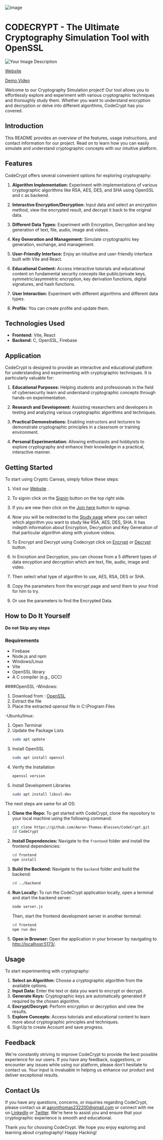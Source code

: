 ![image](https://github.com/Aaron-Thomas-Blessen/CodeCrypt/assets/85331681/034a5416-2fe8-42b6-b3b1-c7391071d1de)
# CODECRYPT - The Ultimate Cryptography Simulation Tool with OpenSSL

![Your Image Description](https://drive.google.com/uc?id=1AaUX_aB_QV9QRvU1AmK5MdY_JN6qU-ST)

[Website](https://codecrypt-b591f.web.app/) 

[Demo Video]()

Welcome to our Cryptography Simulation project! Our tool allows you to effortlessly explore and experiment with various cryptographic techniques and thoroughly study them. Whether you want to understand encryption and decryption or delve into different algorithms, CodeCrypt has you covered.

## Introduction

This README provides an overview of the features, usage instructions, and contact information for our project. Read on to learn how you can easily simulate and understand cryptographic concepts with our intuitive platform.

## Features

CodeCrypt offers several convenient options for exploring cryptography:

1. **Algorithm Implementation:** Experiment with implementations of various cryptographic algorithms like RSA, AES, DES, and SHA using OpenSSL and c as backend.

2. **Interactive Encryption/Decryption:** Input data and select an encryption method, view the encrypted result, and decrypt it back to the original data.

3. **Different Data Types:** Experiment with Encryption, Decryption and key generation of text, file, audio, image and videos.
   
4. **Key Generation and Management:** Simulate cryptographic key generation, exchange, and management.
   
5. **User-Friendly Interface:** Enjoy an intuitive and user-friendly interface built with Vite and React.
   
6. **Educational Content:** Access interactive tutorials and educational content on fundamental security concepts like public/private keys, symmetric/asymmetric encryption, key derivation functions, digital signatures, and hash functions.

7. **User Interaction:** Experiment with different algorithms and different data types.

8. **Profile:** You can create profile and update them.


## Technologies Used

- **Frontend:** Vite, React
- **Backend:** C, OpenSSL, Firebase


## Application

CodeCrypt is designed to provide an interactive and educational platform for understanding and experimenting with cryptographic techniques. It is particularly valuable for:

1. **Educational Purposes:** Helping students and professionals in the field of cybersecurity learn and understand cryptographic concepts through hands-on experimentation.

2. **Research and Development:** Assisting researchers and developers in testing and analyzing various cryptographic algorithms and techniques.

3. **Practical Demonstrations:** Enabling instructors and lecturers to demonstrate cryptographic principles in a classroom or training environment.

4. **Personal Experimentation:** Allowing enthusiasts and hobbyists to explore cryptography and enhance their knowledge in a practical, interactive manner.


## Getting Started

To start using Cryptic Canvas, simply follow these steps:

1. Visit our [Website](https://codecrypt-b591f.web.app/) .

2. To signin click on the [Signin](https://codecrypt-b591f.web.app/signin) button on the top right side.
   
3. If you are new then click on the [Join here](https://codecrypt-b591f.web.app/signup) button to signup.
   
4. Now you will be redirected to the [Study page](https://codecrypt-b591f.web.app/study) where you can select which algorithm you want to study like RSA, AES, DES, SHA. It has indepth information about Encryption, Decryption and Key Generation of that particular algorithm along with youtuve videos.
   
5. To Encrypt and Decrypt using Codecrypt click on [Encrypt](https://codecrypt-b591f.web.app/encrypt) or [Decrypt](https://codecrypt-b591f.web.app/decrypt) button.
    
6. In Encrption and Decryption, you can choose from a 5 different types of data encyption and decryption which are text, file, audio, image and video.
    
7. Then select what type of algorithm to use, AES, RSA, DES or SHA.
    
8. Copy the parameters from the encrypt page and send them to your frind for him to try.
    
9. Or use the parameters to find the Encrypted Data.

## How to Do It Yourself

**Do not Skip any steps**

### Requirements
- Firebase
- Node.js and npm
- Windows/Linux
- Vite
- OpenSSL library
- A C compiler (e.g., GCC)

####OpenSSL
-Windows:
1. Download from : [OpenSSL](https://www.openssl.org/source/)
2. Extract the file
3. Place the extracted openssl file in C:\Program Files

-Ubuntu/linux:
1. Open Terminal
2. Update the Package Lists
   ```bash
   sudo apt update
   ```
3. Install OpenSSL
   ```bash
   sudo apt install openssl
   ```
4. Verify the Installation
   ```bash
   openssl version
   ```
5. Install Development Libraries
   ```bash
   sudo apt install libssl-dev
   ```

The next steps are same for all OS:

1. **Clone the Repo:**
   To get started with CodeCrypt, clone the repository to your local machine using the following command:
   ```bash
   git clone https://github.com/Aaron-Thomas-Blessen/CodeCrypt.git
   cd CodeCrypt
   ```

2. **Install Dependencies:**
   Navigate to the `frontend` folder and install the frontend dependencies:
   ```bash
   cd frontend
   npm install
   ```

3. **Build the Backend:**
   Navigate to the `backend` folder and build the backend:
   ```bash
   cd ../backend
   ```

4. **Run Locally:**
   To run the CodeCrypt application locally, open a terminal and start the backend server:
   ```bash
   node server.js
   ```
   Then, start the frontend development server in another terminal:
   ```bash
   cd frontend
   npm run dev
   ```

5. **Open in Browser:**
   Open the application in your browser by navigating to [http://localhost:5173/](http://localhost:5173/).

   

## Usage

To start experimenting with cryptography:

1. **Select an Algorithm:** Choose a cryptographic algorithm from the available options.
2. **Input Data:** Enter the text or data you want to encrypt or decrypt.
3. **Generate Keys:** Cryptographic keys are automatically generated if required by the chosen algorithm.
4. **Encrypt/Decrypt:** Perform encryption or decryption and view the results.
5. **Explore Concepts:** Access tutorials and educational content to learn more about cryptographic principles and techniques.
6. SignUp to create Account and save progress.


## Feedback

We're constantly striving to improve CodeCrypt to provide the best possible experience for our users. If you have any feedback, suggestions, or encounter any issues while using our platform, please don't hesitate to contact us. Your input is invaluable in helping us enhance our product and deliver exceptional results.

## Contact Us

If you have any questions, concerns, or inquiries regarding CodeCrypt, please contact us at [aaronthomas232200@gmail.com](mailto:aaronthomas232200@gmail.com) or connect with me on [LinkedIn](https://www.linkedin.com/in/aaron-thomas-blessen-390200214/) or [Twitter](https://twitter.com/aaron_blessen). We're here to assist you and ensure that your cryptographic experience is smooth and educational.

Thank you for choosing CodeCrypt. We hope you enjoy exploring and learning about cryptography!
Happy Hacking!
